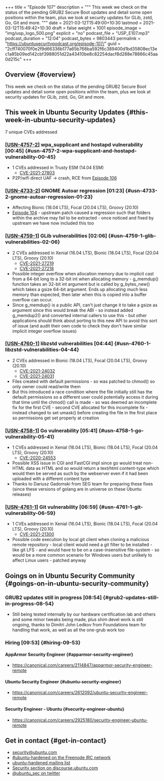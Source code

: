 +++
title = "Episode 107"
description = """
  This week we check on the status of the pending GRUB2 Secure Boot updates
  and detail some open positions within the team, plus we look at security
  updates for GLib, zstd, Go, Git and more.
  """
date = 2021-03-12T15:49:00+10:30
lastmod = 2021-03-12T15:49:42+10:30
draft = false
weight = 1001
episode_image = "img/usp_logo_500.png"
explicit = "no"
podcast_file = "USP_E107.mp3"
podcast_duration = "12:04"
podcast_bytes = 9803443
permalink = "https://ubuntusecuritypodcast.org/episode-107/"
guid = "2cff740070f0e2f9d66336b177a65b768ba592f6c389400d1bd35808ec13ec1a85b09ed142cbf3988051d22a43410be8c82254dacf8d288e78866c45aa0d215c"
+++

## Overview {#overview}

This week we check on the status of the pending GRUB2 Secure Boot updates
and detail some open positions within the team, plus we look at security
updates for GLib, zstd, Go, Git and more.


## This week in Ubuntu Security Updates {#this-week-in-ubuntu-security-updates}

7 unique CVEs addressed


### [[USN-4757-2](https://ubuntu.com/security/notices/USN-4757-2)] wpa\_supplicant and hostapd vulnerability [00:45] {#usn-4757-2-wpa-supplicant-and-hostapd-vulnerability-00-45}

-   1 CVEs addressed in Trusty ESM (14.04 ESM)
    -   [CVE-2021-27803](https://ubuntu.com/security/CVE-2021-27803) <!-- medium -->
-   P2P/wifi direct UAF -> crash, RCE from [Episode 106](https://ubuntusecuritypodcast.org/episode-106/)


### [[USN-4733-2](https://ubuntu.com/security/notices/USN-4733-2)] GNOME Autoar regression [01:23] {#usn-4733-2-gnome-autoar-regression-01-23}

-   Affecting Bionic (18.04 LTS), Focal (20.04 LTS), Groovy (20.10)
-   [Episode 104](https://ubuntusecuritypodcast.org/episode-104/) - upstream patch caused a regression such that folders within
    the archive may fail to be extracted - once noticed and fixed by upstream
    we have now included this too


### [[USN-4759-1](https://ubuntu.com/security/notices/USN-4759-1)] GLib vulnerabilities [02:06] {#usn-4759-1-glib-vulnerabilities-02-06}

-   2 CVEs addressed in Xenial (16.04 LTS), Bionic (18.04 LTS), Focal (20.04 LTS), Groovy (20.10)
    -   [CVE-2021-27219](https://ubuntu.com/security/CVE-2021-27219) <!-- medium -->
    -   [CVE-2021-27218](https://ubuntu.com/security/CVE-2021-27218) <!-- medium -->
-   Possible integer overflow when allocation memory due to implicit cast
    from a 64-bit long to a 32-bit int when allocating memory - g\_memdup()
    function takes an 32-bit int argument but is called by g\_bytes\_new()
    which takes a gsize 64-bit argument. Ends up allocating much less memory
    than expected, then later when this is copied into a buffer overflow can
    occur.
-   Since g\_memdup() is a public API, can't just change it to take a gsize as
    argument since this would break the ABI - so instead added g\_memdup2()
    and converted internal callers to use this - but other applications
    should think about porting to this new API to avoid this sort of issue
    (and audit their own code to check they don't have similar implicit
    integer overflow issues)


### [[USN-4760-1](https://ubuntu.com/security/notices/USN-4760-1)] libzstd vulnerabilities [04:44] {#usn-4760-1-libzstd-vulnerabilities-04-44}

-   2 CVEs addressed in Bionic (18.04 LTS), Focal (20.04 LTS), Groovy (20.10)
    -   [CVE-2021-24032](https://ubuntu.com/security/CVE-2021-24032) <!-- medium -->
    -   [CVE-2021-24031](https://ubuntu.com/security/CVE-2021-24031) <!-- medium -->
-   Files created with default permissions - so was patched to chmod() so
    only owner could read/write them
-   But this introduced a race condition where the file initially still has
    the default permissions so a different user could potentially access it
    during that time until the chmod() call is made - so was deemed an
    incomplete fix for the first CVE - second CVE allocated for this
    incomplete fix - instead changed to set umask() before creating the file
    in the first place so permissions get set properly at creation


### [[USN-4758-1](https://ubuntu.com/security/notices/USN-4758-1)] Go vulnerability [05:41] {#usn-4758-1-go-vulnerability-05-41}

-   1 CVEs addressed in Xenial (16.04 LTS), Bionic (18.04 LTS), Focal (20.04 LTS), Groovy (20.10)
    -   [CVE-2020-24553](https://ubuntu.com/security/CVE-2020-24553) <!-- low -->
-   Possible XSS issue in CGI and FastCGI impl since go would treat non-HTML
    data as HTML and so would return a text/html content-type which would
    then be served as such by the webserver even if it had been uploaded with
    a different content type
-   Thanks to Dariusz Gadomski from SEG team for preparing these fixes (since
    these versions of golang are in universe on these Ubuntu releases)


### [[USN-4761-1](https://ubuntu.com/security/notices/USN-4761-1)] Git vulnerability [06:59] {#usn-4761-1-git-vulnerability-06-59}

-   1 CVEs addressed in Xenial (16.04 LTS), Bionic (18.04 LTS), Focal (20.04 LTS), Groovy (20.10)
    -   [CVE-2021-21300](https://ubuntu.com/security/CVE-2021-21300) <!-- medium -->
-   Possible code execution by local git client when cloning a malicious
    remote repository - local client would need a git filter to be
    installed - like git LFS - and would have to be on a case-insensitive
    file-system - so would be a more common scenario for Windows users but
    unlikely to affect Linux users - patched anyway


## Goings on in Ubuntu Security Community {#goings-on-in-ubuntu-security-community}


### GRUB2 updates still in progress [08:54] {#grub2-updates-still-in-progress-08-54}

-   Still being tested internally by our hardware certification lab and
    others and some minor tweaks being made, plus shim devel work is still
    ongoing, thanks to Dimitri John Ledkov from Foundations team for handling
    that work, as well as all the one-grub work too


### Hiring [09:53] {#hiring-09-53}


#### AppArmor Security Engineer {#apparmor-security-engineer}

-   <https://canonical.com/careers/2114847/apparmor-security-engineer-remote>


#### Ubuntu Security Engineer {#ubuntu-security-engineer}

-   <https://canonical.com/careers/2612092/ubuntu-security-engineer-remote>
    <!-- certifications -->


#### Security Engineer - Ubuntu {#security-engineer-ubuntu}

-   <https://canonical.com/careers/2925180/security-engineer-ubuntu-remote>
    <!-- generalist, world wide -->


## Get in contact {#get-in-contact}

-   [security@ubuntu.com](mailto:security@ubuntu.com)
-   [#ubuntu-hardened on the Freenode IRC network](http://webchat.freenode.net/#ubuntu-hardened)
-   [ubuntu-hardened mailing list](https://lists.ubuntu.com/mailman/listinfo/ubuntu-hardened)
-   [Security section on discourse.ubuntu.com](https://discourse.ubuntu.com/c/security)
-   [@ubuntu\_sec on twitter](https://twitter.com/ubuntu%5Fsec)
